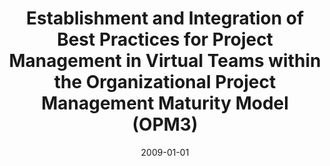 ---
abstract: ''
authors:
- Martin Pazderka
date: '2009-01-01'
featured: false
links:
- name: Publik
  url: https://publik.tuwien.ac.at/showentry.php?ID=183754&lang=2
publication_types:
- '7'
publishDate: '2009-01-01'
title: Establishment and Integration of Best Practices for Project Management in Virtual
  Teams within the Organizational Project Management Maturity Model (OPM3)
url_pdf: ''
---